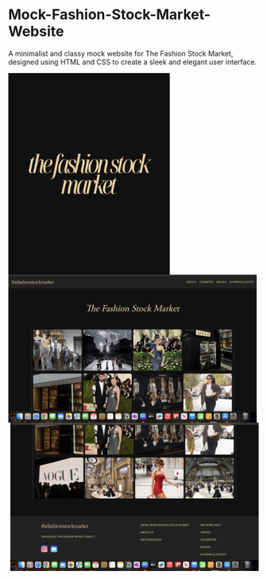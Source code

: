 # Mock-Fashion-Stock-Market-Website
A minimalist and classy mock website for The Fashion Stock Market, designed using HTML and CSS to create a sleek and elegant user interface.

<img src="logo.png" align="center" width="325">


<img src="screenshot1.jpeg" align="left" width="500">


<img src="screenshot2.jpeg" align="right" width="500">
